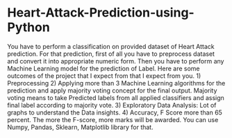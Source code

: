 # Heart-Attack-Prediction-using-Python
You have to perform a classification on provided dataset of Heart Attack prediction. For that prediction, first of all you have to preprocess dataset and convert it into appropriate numeric form. Then you have to perform any Machine Learning model for the prediction of Label. Here are some outcomes of the project that I expect from that I expect from you. 1) Preprocessing 2) Applying more than 3 Machine Learning algorithms for the prediction and apply majority voting concept for the final output. Majority voting means to take Predicted labels from all applied classifiers and assign final label according to majority vote. 3) Exploratory Data Analysis: Lot of graphs to understand the Data insights. 4) Accuracy, F Score more than 65 percent. The more the F-score, more marks will be awarded. You can use Numpy, Pandas, Sklearn, Matplotlib library for that.
